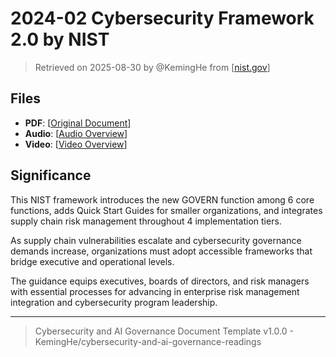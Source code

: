 # 2024-02 Cybersecurity Framework 2.0 by NIST

> Retrieved on 2025-08-30 by @KemingHe from [[nist.gov](https://www.nist.gov/cyberframework)]

## Files

- **PDF**: [[Original Document](https://drive.google.com/file/d/1QpIj_7X-d2ZQFra52QU-58oDttUXEgKs/view?usp=sharing)]
- **Audio**: [[Audio Overview](https://drive.google.com/file/d/1IzNkENLtSnNA2v9kvIp-7tAPuATf6E0_/view?usp=sharing)]
- **Video**: [[Video Overview](https://drive.google.com/file/d/1Iicrkd_gKWorKOd_W8iOL7fa8J-cCugx/view?usp=sharing)]

## Significance

This NIST framework introduces the new GOVERN function among 6 core functions, adds Quick Start Guides for smaller organizations, and integrates supply chain risk management throughout 4 implementation tiers.

As supply chain vulnerabilities escalate and cybersecurity governance demands increase, organizations must adopt accessible frameworks that bridge executive and operational levels.

The guidance equips executives, boards of directors, and risk managers with essential processes for advancing in enterprise risk management integration and cybersecurity program leadership.

---

> Cybersecurity and AI Governance Document Template v1.0.0 - KemingHe/cybersecurity-and-ai-governance-readings
